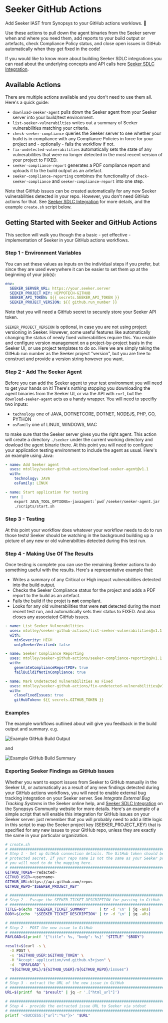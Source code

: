 # Seeker GitHub Actions

Add Seeker IAST from Synopsys to your GitHub actions worklows. :rocket:

Use these actions to pull down the agent binaries from the Seeker server when and where you need them, add reports to your build output or artefacts, check Compliance Policy status, and close open issues in GitHub automatically when they get fixed in the code!

If you would like to know more about building Seeker SDLC integrations you can read about the underlying concepts and API calls here [Seeker SDLC Integration](https://community.synopsys.com/s/article/Seeker-SDLC-Integration).

## Available Actions

There are multiple actions available and you don't need to use them all. Here's a quick guide:

* `download-seeker-agent` pulls down the Seeker agent from your Seeker server into your build/test environment.
* `list-seeker-vulnerabilties` writes out a summary of Seeker vulnerabilities matching your criteria.
* `check-seeker-compliance` queries the Seeker server to see whether your build is in compliance with any Compliance Policies in force for your project and - optionally - fails the workflow if not.
* `fix-undetected-vulnerabilities` automatically sets the state of any vulnerabilities that were no longer detected in the most recent version of your project to FIXED.
* `seeker-compliance-report` generates a PDF compliance report and uploads it to the build output as an artefact.
* `seeker-compliance-reporting` combines the functionality of `check-seeker-compliance` and `seeker-compliance-report` into one step.

Note that GitHub issues can be created automatically for any new Seeker vulnerabilities detected in your repo. However, you don't need GitHub actions for that. See [Seeker SDLC Integration](https://community.synopsys.com/s/article/Seeker-SDLC-Integration) for more details, and the example `create.sh` script below.

## Getting Started with Seeker and GitHub Actions

This section will walk you though the a basic - yet effective - implementation of Seeker in your GitHub actions workflows.

### Step 1 - Environment Variables

You can set these values as inputs on the individual steps if you prefer, but since they are used everywhere it can be easier to set them up at the beginning of your job(s):

```yaml
env:
  SEEKER_SERVER_URL: https://your.seeker.server
  SEEKER_PROJECT_KEY: HIPPOTECH-GITHUB
  SEEKER_API_TOKEN: ${{ secrets.SEEKER_API_TOKEN }}
  SEEKER_PROJECT_VERSION: ${{ github.run_number }}
```

Note that you will need a GitHub secret to securely store your Seeker API token.

`SEEKER_PROJECT_VERSION` is optional, in case you are not using project versioning in Seeker. However, some useful features like automatically changing the status of newly fixed vulnerabilities require this. You enable and configure version management on a project-by-project basis in the Seeker UI, or use project templates to do so. Here we are simply taking the GitHub run number as the Seeker project "version", but you are free to construct and provide a version string however you want.

### Step 2 - Add The Seeker Agent

Before you can add the Seeker agent to your test environment you will need to get your hands on it! There's nothing stopping you downloading the agent binaries from the Seeker UI, or via the API with `curl`, but the `download-seeker-agent` acts as a handy wrapper. You will need to specifiy two inputs:

* `technology` one of JAVA, DOTNETCORE, DOTNET, NODEJS, PHP, GO, PYTHON
* `osFamily` one of LINUX, WINDOWS, MAC

to make sure that the Seeker server gives you the right agent. This action will create a directory `./seeker` under the current working directory and dowload the agent binarie there. At this point you will need to configure your application testing environment to include the agent as usual. Here's an example using Java:

```yaml
- name: Add Seeker agent
  uses: mtolley/seeker-github-actions/download-seeker-agent@v1.1
  with:
    technology: JAVA
    osFamily: LINUX

- name: Start application for testing
  run: |
    export JAVA_TOOL_OPTIONS=-javaagent:`pwd`/seeker/seeker-agent.jar
    ./scripts/start.sh
```

### Step 3 - Testing

At this point your workflow does whatever your workflow needs to do to run those tests! Seeker should be watching in the background building up a picture of any new or old vulnerabilties detected during this test run.

### Step 4 - Making Use Of The Results

Once testing is complete you can use the remaining Seeker actions to do something useful with the results. Here's a representative example that:

* Writes a summary of any Critical or High impact vulnerabilities detected into the build output.
* Checks the Seeker Compliance status for the project and adds a PDF report to the build as an artefact.
* Fails the build if the projet is **not** compliant.
* Looks for any old vulnerabilities that were **not** detected during the most recent test run, and automatically sets their status to FIXED. And also closes any associated GitHub issues.

```yaml
- name: List Seeker Vulnerabilities
  uses: mtolley/seeker-github-actions/list-seeker-vulnerabilities@v1.1
  with:
    minSeverity: HIGH
    onlySeekerVerified: false

- name: Seeker Compliance Reporting
  uses: mtolley/seeker-github-actions/seeker-compliance-reporting@v1.1
  with:
    generateComplianceReportPDF: true
    failBuildIfNotInCompliance: true

- name: Mark Undetected Vulnerabilities As Fixed
  uses: mtolley/seeker-github-actions/fix-undetected-vulnerabilities@v1.1
  with:
    closeFixedIssues: true
    gitHubToken: ${{ secrets.GITHUB_TOKEN }}
```

### Examples

The example workflows outlined about will give you feedback in the build output and summary. e.g.

![Example GitHub Build Output](/doc/img/github-build-output.png?raw=true "Example GitHub Build Output")

and

![Example GitHub Build Summary](/doc/img/github-build-summary.png?raw=true "Example GitHub Build Summary")

### Exporting Seeker Findings as GitHub Issues

Whether you want to export issues from Seeker to GitHub manually in the Seeker UI, or automatically as a result of any new findings detected during your GitHub actions workflows, you will need to enable external bug tracking integration on your Seeker server. See *Integrate External Bug Tracking Systems* in the Seeker online help, and [Seeker SDLC Integration](https://community.synopsys.com/s/article/Seeker-SDLC-Integration) on the Synopsys Community website for more details. Here's an example of a simple script that will enable this integration for GitHub issues on your Seeker server: just remember that you will probably need to add a little logic in this script to map the Seeker project key (SEEKER_PROJECT_KEY) that is specified for any new issues to your GitHub repo, unless they are exactly the same in your particular organization.

```bash
# create.sh
# #################################################################################
# Step 1 - Set up GitHub connection details. The GitHub token should be a carefully
# protected secret. If your repo name is not the same as your Seeker project key
# you will need to do the mapping here.
# #################################################################################
GITHUB_TOKEN=<redacted>
GITHUB_USER=<username>
GITHUB_URL=https://api.github.com/repos
GITHUB_REPO="$SEEKER_PROJECT_KEY"

# ################################################################################
# Step 2 - Escape the SEEKER_TICKET_DESCRIPTION for passing to GitHub in JSON
# ################################################################################
TITLE=$(echo "$SEEKER_TICKET_SUMMARY"     | tr -d '\n' | jq -aRs)
BODY=$(echo  "$SEEKER_TICKET_DESCRIPTION" | tr -d '\n' | jq -aRs)

# ################################################################################
# Step 2 - POST the new issue to GitHub
# ################################################################################
PAYLOAD=$(printf '{"title": %s, "body": %s}' "$TITLE" "$BODY")

result=$(curl -s \
  -X POST \
  -u "$GITHUB_USER:$GITHUB_TOKEN" \
  -H "Accept: application/vnd.github.v3+json" \
  -d  "$PAYLOAD" \
  "${GITHUB_URL}/${GITHUB_USER}/${GITHUB_REPO}/issues")

# ################################################################################
# Step 3 - extract the URL of the new issue in GitHub
# ################################################################################
URL=$(printf  %s "$result" | jq -r '.["html_url"]')

# ################################################################################
# Step 4 - provide the extracted issue URL to Seeker via stdout
# ################################################################################
printf '<SUCCESS:{"url":"%s"}>' "$URL"
```
